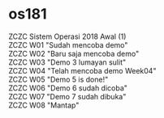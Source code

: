 # os181
ZCZC Sistem Operasi 2018 Awal (1)
<br>
ZCZC W01 "Sudah mencoba demo"
<br>
ZCZC W02 "Baru saja mencoba demo"
<br>
ZCZC W03 "Demo 3 lumayan sulit"
<br>
ZCZC W04 "Telah mencoba demo Week04"
<br>
ZCZC W05 "Demo 5 is done!"
<br>
ZCZC W06 "Demo 6 sudah dicoba"
<br>
ZCZC W07 "Demo 7 sudah dibuka"
<br>
ZCZC W08 "Mantap"
